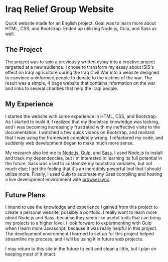# Iraq Relief Group Website
Quick website made for an English project. Goal was to learn more about HTML, CSS, and Bootstrap. Ended up utilizing Node.js, Gulp, and Sass as well.

## The Project
The project was to spin a previously written essay into a creative project targetted at a new audience. I chose to transform my essay about ISIS's effect on Iraqi agriculture during the Iraq Civil War into a website designed to convince uninformed people to donate to the victims of the war. The result was a simple, 4 page website that contains information on the war and links to several charities that help the Iraqi people.

## My Experience
I started the website with some experience in HTML, CSS, and Bootstrap. As I started to build it, I realized that my Bootstrap knowledge was lacking, and I was becoming increasingly frustrated with my ineffective visits to the documentation. I watched a few quick videos on Bootstrap, and realized that I was using the framework completely wrong. I refactored my code, and suddenly web development began to make much more sense.

My research also led me to [Node.js](https://nodejs.org/en/), [Gulp](https://gulpjs.com/), and [Sass](https://sass-lang.com/). I used Node.js to install and track my dependencies, but I'm interested in learning its full potential in the future. Sass was used to customize my bootstrap variables, but not much else; I get the feeling that it's an incredibly powerful tool that I should utilize more. Finally, I used Gulp to automate my Sass compiling and hosting a live development environment with [browsersync](https://www.browsersync.io/).

## Future Plans
I intend to use the knowledge and experience I gained from this project to create a personal website, possibly a portfolio. I really want to learn more about Node.js and Sass, because they seem like useful tools that can bring my projects to a higher level. I look forward to experimenting with Gulp when I learn more Javascript, because it was really helpful in this project. The development environment I learned to set up for this project helped streamline my process, and I will be using it in future web projects.

I may return to this site in the future to edit and clean a little, but I plan on keeping most of it intact.
